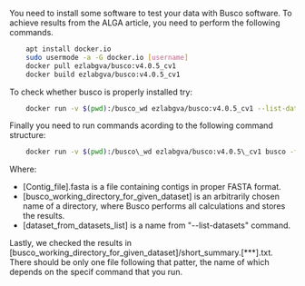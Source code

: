 You need to install some software to test your data with Busco software. To achieve results from the ALGA article, you need to perform the following commands.

```bash
	apt install docker.io 
	sudo usermode -a -G docker.io [username] 
	docker pull ezlabgva/busco:v4.0.5_cv1 
	docker build ezlabgva/busco:v4.0.5_cv1
```

To check whether busco is properly installed try:

```bash
	docker run -v $(pwd):/busco_wd ezlabgva/busco:v4.0.5_cv1 --list-datasets
```


Finally you need to run commands acording to the following command structure:

```bash
	docker run -v $(pwd):/busco\_wd ezlabgva/busco:v4.0.5\_cv1 busco -f -m genome -i /busco_wd/[Contig_file].fasta -o [busco_working_directory_for_given_dataset] --lineage_dataset [dataset_from_datasets_list]
```

Where: 
* [Contig\_file].fasta is a file containing contigs in proper FASTA format. 
* [busco\_working\_directory\_for\_given\_dataset] is an arbitrarily chosen name of a directory, where Busco performs all calculations and stores the results. 
* [dataset\_from\_datasets\_list] is a name from "--list-datasets" command. 

Lastly, we checked the results in [busco\_working\_directory\_for\_given\_dataset]/short\_summary.[\*\*\*].txt.
There should be only one file following that patter, the name of which depends on the specif command that you run.
